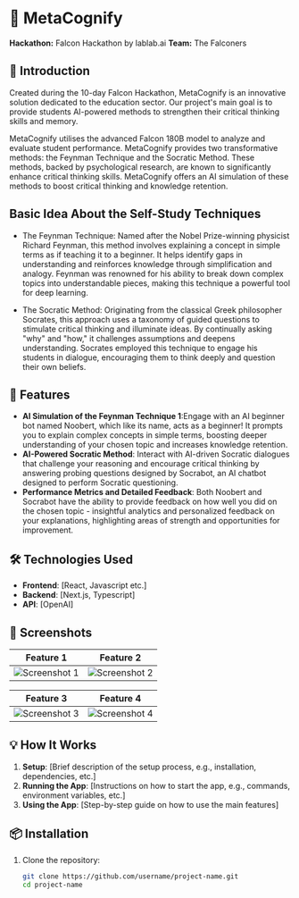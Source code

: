 # 🌟 MetaCognify

**Hackathon:** Falcon Hackathon by lablab.ai
**Team:** The Falconers

## 🚀 Introduction

Created during the 10-day Falcon Hackathon, MetaCognify is an innovative solution dedicated to the education sector. Our project's main goal is to provide students AI-powered methods to strengthen their critical thinking skills and memory.

MetaCognify utilises the advanced Falcon 180B model to analyze and evaluate student performance. MetaCognify provides two transformative methods: the Feynman Technique and the Socratic Method. These methods, backed by psychological research, are known to significantly enhance critical thinking skills. MetaCognify offers an AI simulation of these methods to boost critical thinking and knowledge retention.

## Basic Idea About the Self-Study Techniques

- The Feynman Technique: Named after the Nobel Prize-winning physicist Richard Feynman, this method involves explaining a concept in simple terms as if teaching it to a beginner. It helps identify gaps in understanding and reinforces knowledge through simplification and analogy. Feynman was renowned for his ability to break down complex topics into understandable pieces, making this technique a powerful tool for deep learning.

- The Socratic Method: Originating from the classical Greek philosopher Socrates, this approach uses a taxonomy of guided questions to stimulate critical thinking and illuminate ideas. By continually asking "why" and "how," it challenges assumptions and deepens understanding. Socrates employed this technique to engage his students in dialogue, encouraging them to think deeply and question their own beliefs.

## 🎯 Features

- **AI Simulation of the Feynman Technique 1**:Engage with an AI beginner bot named Noobert, which like its name, acts as a beginner! It prompts you to explain complex concepts in simple terms, boosting deeper understanding of your chosen topic and increases knowledge retention.
- **AI-Powered Socratic Method**: Interact with AI-driven Socratic dialogues that challenge your reasoning and encourage critical thinking by answering probing questions designed by Socrabot, an AI chatbot designed to perform Socratic questioning.
- **Performance Metrics and Detailed Feedback**: Both Noobert and Socrabot have the ability to provide feedback on how well you did on the chosen topic - insightful analytics and personalized feedback on your explanations, highlighting areas of strength and opportunities for improvement.

## 🛠️ Technologies Used

- **Frontend**: [React, Javascript etc.]
- **Backend**: [Next.js, Typescript]
- **API**: [OpenAI]

## 📸 Screenshots

| Feature 1                    | Feature 2                    |
|------------------------------|------------------------------|
| ![Screenshot 1](link_to_screenshot1) | ![Screenshot 2](link_to_screenshot2) |

| Feature 3                    | Feature 4                    |
|------------------------------|------------------------------|
| ![Screenshot 3](link_to_screenshot3) | ![Screenshot 4](link_to_screenshot4) |

## 💡 How It Works

1. **Setup**: [Brief description of the setup process, e.g., installation, dependencies, etc.]
2. **Running the App**: [Instructions on how to start the app, e.g., commands, environment variables, etc.]
3. **Using the App**: [Step-by-step guide on how to use the main features]

## 📦 Installation

1. Clone the repository:
   ```bash
   git clone https://github.com/username/project-name.git
   cd project-name
